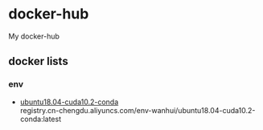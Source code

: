 # docker-hub
My docker-hub

## docker lists
### env
* [ubuntu18.04-cuda10.2-conda](ubuntu18.04-cuda10.2-conda.Dockerfile)  
registry.cn-chengdu.aliyuncs.com/env-wanhui/ubuntu18.04-cuda10.2-conda:latest